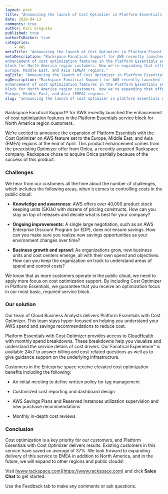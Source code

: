 ```yaml
---
layout: post
title: "Announcing the launch of Cost Optimizer in Platform Essentials on AWS"
date: 2020-04-13
comments: true
author: Kari Greguska
published: true
authorIsRacker: true
categories:
    - AWS
metaTitle: "Announcing the launch of Cost Optimizer in Platform Essentials on AWS"
metaDescription: "Rackspace Fanatical Support for AWS recently launched the
enhancement of cost optimization features in the Platform Essentials service
block for North America region customers. Now we're expanding that offer to the
Europe, Middle East, and Asia (EMEA) regions."
ogTitle: "Announcing the launch of Cost Optimizer in Platform Essentials on AWS"
ogDescription: "Rackspace Fanatical Support for AWS recently launched the
enhancement of cost optimization features in the Platform Essentials service
block for North America region customers. Now we're expanding that offer to the
Europe, Middle East, and Asia (EMEA) regions."
slug: "announcing the launch of cost optimizer in platform essentials on aws" 
---
```


Rackspace Fanatical Support&reg; for AWS recently launched the enhancement of cost
optimization features in the Platform Essentials service block for North America
region customers.

<!--more-->

We’re excited to announce the expansion of Platform Essentials with
the Cost Optimizer on AWS feature set to the Europe, Middle East, and Asia (EMEA)
regions at the end of April. This product enhancement comes from the preexisting
Optimizer offer from Onica, a recently acquired Rackspace company. Rackspace
chose to acquire Onica partially because of the success of this product.

### Challenges

We hear from our customers all the time about the number of challenges, which
includes the following areas, when it comes to controlling costs in the public
cloud:

- **Knowledge and awareness**: AWS offers over 40,000 product stock keeping units
(SKUs) with dozens of pricing constructs. How can you stay on top of releases and
decide what is best for your company?

- **Ongoing improvements**: A single large negotiation, such as an AWS Enterprise
Discount Program (or EDP), does not ensure savings. How can you make sure you
realize new savings opportunities as your environment changes over time?

- **Business growth and sprawl**: As organizations grow, new business units and
cost centers emerge, all with their own spend and objectives. How can you keep
the organization on track to understand areas of spend and control costs?

We know that as more customers operate in the public cloud, we need to apply
more focus on cost optimization support. By including Cost Optimizer in Platform
Essentials, we guarantee that you receive an optimization focus in our most
basic, required service block.

### Our solution

Our team of Cloud Business Analysts delivers Platform Essentials with Cost
Optimizer. This team stays hyper-focused on helping you understand your AWS
spend and savings recommendations to reduce cost.

Platform Essentials with Cost Optimizer provides access to
[CloudHealth](https://developer.rackspace.com/blog/cloudhealth-for-fanatical-support-for-aws-release/)
with monthly spend breakdowns. These breakdowns help you visualize and
understand the service details of cost drivers. Our Fanatical Experience&trade;
is available 24x7 to answer billing and cost-related questions as well as to
give guidance support on the underlying infrastructure.

Customers in the Enterprise space receive elevated cost optimization benefits
including the following:

- An initial meeting to define written policy for tag management

- Customized cost reporting and dashboard design

- AWS Savings Plans and Reserved Instances utilization supervision and new purchase recommendations

- Monthly in-depth cost reviews

### Conclusion

Cost optimization is a key priority for our customers, and Platform Essentials
with Cost Optimizer delivers results. Existing customers in this service have
saved an average of 37%. We look forward to expanding delivery of this service
to EMEA in addition to North America, and in the future, we will expand to other
regions and public clouds!

Visit [www.rackspace.com](https://www.rackspace.com) and click **Sales Chat**
to get started.

Use the Feedback tab to make any comments or ask questions.
